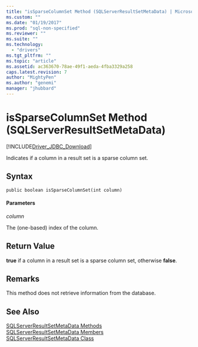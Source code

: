 ```yaml
---
title: "isSparseColumnSet Method (SQLServerResultSetMetaData) | Microsoft Docs"
ms.custom: ""
ms.date: "01/19/2017"
ms.prod: "sql-non-specified"
ms.reviewer: ""
ms.suite: ""
ms.technology: 
  - "drivers"
ms.tgt_pltfrm: ""
ms.topic: "article"
ms.assetid: ac363670-78ae-49f1-aeda-4fba3329a258
caps.latest.revision: 7
author: "MightyPen"
ms.author: "genemi"
manager: "jhubbard"
---
```

# isSparseColumnSet Method (SQLServerResultSetMetaData)
[!INCLUDE[Driver_JDBC_Download](../../../includes/driver_jdbc_download.md)]

  Indicates if a column in a result set is a sparse column set.  
  
## Syntax  
  
```scr  
public boolean isSparseColumnSet(int column)  
```  
  
#### Parameters  
 *column*  
  
 The (one-based) index of the column.  
  
## Return Value  
 **true** if a column in a result set is a sparse column set, otherwise **false**.  
  
## Remarks  
 This method does not retrieve information from the database.  
  
## See Also  
 [SQLServerResultSetMetaData Methods](../../../connect/jdbc/reference/sqlserverresultsetmetadata-methods.md)   
 [SQLServerResultSetMetaData Members](../../../connect/jdbc/reference/sqlserverresultsetmetadata-members.md)   
 [SQLServerResultSetMetaData Class](../../../connect/jdbc/reference/sqlserverresultsetmetadata-class.md)  
  
  